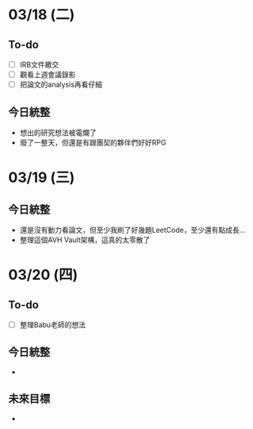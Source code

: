 # 03/18 (二)
## To-do
- [ ] IRB文件繳交
- [ ] 觀看上週會議錄影
- [ ] 把論文的analysis再看仔細
## 今日統整
- 想出的研究想法被電爛了
- 廢了一整天，但還是有跟團契的夥伴們好好RPG
# 03/19 (三)
## 今日統整
- 還是沒有動力看論文，但至少我刷了好幾題LeetCode，至少還有點成長...
- 整理這個AVH Vault架構，這真的太零散了
# 03/20 (四)
## To-do
- [ ] 整理Babu老師的想法
## 今日統整
- 
## 未來目標
- 